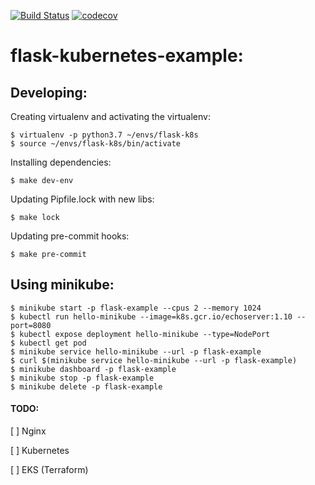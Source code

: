 [![Build Status](https://travis-ci.org/felippemsc/flask-kubernetes-example.svg?branch=master)](https://travis-ci.org/felippemsc/flask-kubernetes-example)
[![codecov](https://codecov.io/gh/felippemsc/flask-kubernetes-example/branch/master/graph/badge.svg)](https://codecov.io/gh/felippemsc/flask-kubernetes-example)

# flask-kubernetes-example:

## Developing:

Creating virtualenv and activating the virtualenv:

```
$ virtualenv -p python3.7 ~/envs/flask-k8s
$ source ~/envs/flask-k8s/bin/activate
```

Installing dependencies:

```
$ make dev-env
```

Updating Pipfile.lock with new libs:

```
$ make lock
```

Updating pre-commit hooks:

```
$ make pre-commit
```

## Using minikube:

```
$ minikube start -p flask-example --cpus 2 --memory 1024
$ kubectl run hello-minikube --image=k8s.gcr.io/echoserver:1.10 --port=8080
$ kubectl expose deployment hello-minikube --type=NodePort
$ kubectl get pod
$ minikube service hello-minikube --url -p flask-example
$ curl $(minikube service hello-minikube --url -p flask-example)
$ minikube dashboard -p flask-example
$ minikube stop -p flask-example
$ minikube delete -p flask-example
```

#### TODO:
[ ] Nginx

[ ] Kubernetes

[ ] EKS (Terraform)
